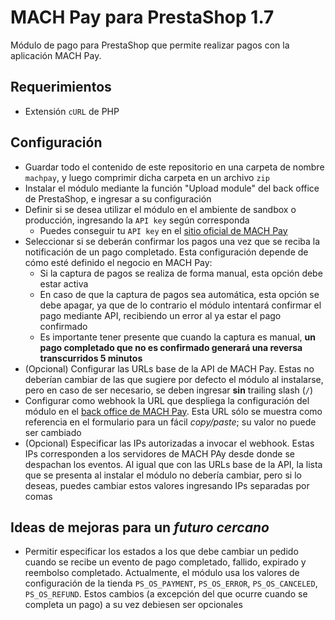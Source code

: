 # MACH Pay para PrestaShop 1.7

Módulo de pago para PrestaShop que permite realizar pagos con la aplicación MACH Pay.

## Requerimientos

* Extensión `cURL` de PHP

## Configuración

* Guardar todo el contenido de este repositorio en una carpeta de nombre `machpay`, y luego comprimir dicha carpeta en un archivo `zip`
* Instalar el módulo mediante la función "Upload module" del back office de PrestaShop, e ingresar a su configuración
* Definir si se desea utilizar el módulo en el ambiente de sandbox o producción, ingresando la `API key` según corresponda
  * Puedes conseguir tu `API key` en el [sitio oficial de MACH Pay](https://pay.somosmach.com/)
* Seleccionar si se deberán confirmar los pagos una vez que se reciba la notificación de un pago completado. Esta configuración depende de cómo esté definido el negocio en MACH Pay:
  * Si la captura de pagos se realiza de forma manual, esta opción debe estar activa
  * En caso de que la captura de pagos sea automática, esta opción se debe apagar, ya que de lo contrario el módulo intentará confirmar el pago mediante API, recibiendo un error al ya estar el pago confirmado
  * Es importante tener presente que cuando la captura es manual, **un pago completado que no es confirmado generará una reversa transcurridos 5 minutos**
* (Opcional) Configurar las URLs base de la API de MACH Pay. Estas no deberían cambiar de las que sugiere por defecto el módulo al instalarse, pero en caso de ser necesario, se deben ingresar **sin** trailing slash (`/`)
* Configurar como webhook la URL que despliega la configuración del módulo en el [back office de MACH Pay](https://pay.somosmach.com/settings/webhooks). Esta URL sólo se muestra como referencia en el formulario para un fácil *copy/paste*; su valor no puede ser cambiado
* (Opcional) Especificar las IPs autorizadas a invocar el webhook. Estas IPs corresponden a los servidores de MACH PAy desde donde se despachan los eventos. Al igual que con las URLs base de la API, la lista que se presenta al instalar el módulo no debería cambiar, pero si lo deseas, puedes cambiar estos valores ingresando IPs separadas por comas


## Ideas de mejoras para un *futuro cercano*

* Permitir especificar los estados a los que debe cambiar un pedido cuando se recibe un evento de pago completado, fallido, expirado y reembolso completado. Actualmente, el módulo usa los valores de configuración de la tienda `PS_OS_PAYMENT`, `PS_OS_ERROR`, `PS_OS_CANCELED`, `PS_OS_REFUND`. Estos cambios (a excepción del que ocurre cuando se completa un pago) a su vez debiesen ser opcionales